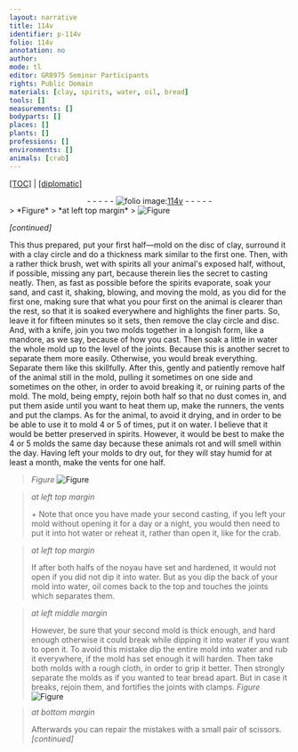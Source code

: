 ```yaml
---
layout: narrative
title: 114v
identifier: p-114v
folio: 114v
annotation: no
author:
mode: tl
editor: GR8975 Seminar Participants
rights: Public Domain
materials: [clay, spirits, water, oil, bread]
tools: []
measurements: []
bodyparts: []
places: []
plants: []
professions: []
environments: []
animals: [crab]
---
```


<p><a href="{{ site.baseurl }}/translation/" target="_blank">[TOC]</a> | <a href="{{ site.baseurl }}/texts/p-114v_tc/">[diplomatic]</a></p><div class="folio" align="center">- - - - - <a href="http://gallica.bnf.fr/ark:/12148/btv1b10500001g/f234.image" target="_blank"><img src="https://cu-mkp.github.io/2017-workshop-edition/assets/photo-icon.png" alt="folio image: " style="display:inline-block; margin-bottom:-3px;"/>114v</a> - - - - - </div>  
> *Figure*
> *at left top margin*
> <a href="https://drive.google.com/open?id=0B9-oNrvWdlO5dmlRQm1lTjc4aXc" target="_blank"><img src="https://cu-mkp.github.io/GR8975-edition/assets/photo-icon.png" alt="Figure" style="display:inline-block; margin-bottom:-3px;"/></a>
 
 
*[continued]*
  
This thus prepared, put your first half—mold on the disc of <span class="m">clay</span>, surround it with <span class="sup">a clay</span> circle and do a thickness mark similar to the first one. Then, with a rather thick brush, wet with <span class="m">spirits</span> all your animal's exposed half, without, if possible, missing any part, because therein lies the secret to casting neatly. Then, as fast as possible before the <span class="m">spirits</span> evaporate, soak your sand, and cast it, shaking, blowing, and moving the mold, as you did for the first one, making sure that what you pour first on the animal is clearer than the rest, so that it is soaked everywhere and highlights the finer parts. So, leave it for fifteen minutes so it sets, then remove the <span class="m">clay</span> circle and disc. And, with a knife, join you two molds together in a longish form, like a mandore, as we say, because of how you cast. Then soak a little in <span class="m">water</span> the whole mold up to the level of the joints. Because this is another secret to separate them <span class="sup">more easily</span>. Otherwise, you would break everything. Separate them like this skillfully. After this, gently and patiently remove half of the animal still in the mold, pulling it sometimes on one side and sometimes on the other, in order to avoid breaking it, or ruining parts of the mold. The mold, being empty, rejoin both half so that no dust comes in, and put them aside until you want to heat them up, make the runners, the vents and put the clamps. As for the animal, to avoid it drying, and in order to be be able to use it to mold 4 or 5 of times, put it on <span class="m">water</span>. I believe that it would be better preserved in <span class="m">spirits</span>. However, it would be best to make the 4 or 5 molds the same day because these animals rot and will smell within the day. Having left your molds to dry out, for they will stay humid for at least a month, make the vents for one half. 
> *Figure*
> <a href="https://drive.google.com/open?id=0B9-oNrvWdlO5dkk3MW10YzNIbDg" target="_blank"><img src="https://cu-mkp.github.io/GR8975-edition/assets/photo-icon.png" alt="Figure" style="display:inline-block; margin-bottom:-3px;"/></a>

 
> *at left top margin*
> 
> 
>   \+ Note that once you have made your second casting, if you left your mold without opening it for a day or a night, you would then need to put it into hot <span class="m">water</span> or reheat it, rather than open it, like for the <span class="al">crab</span>.
 
> *at left top margin*
> 
> 
>   If after both halfs of the noyau have set and hardened, it would not open if you did not dip it into <span class="m">water</span>. But as you dip the back of your mold into <span class="m">water</span>, <span class="m">oil</span> comes back to the top and touches the joints which separates them.
 
> *at left middle margin*
> 
> 
>   However, be sure that your second mold is thick enough, and hard enough otherwise it could break while dipping it into <span class="m">water</span> if you want to open it. To avoid this mistake dip the entire mold into <span class="m">water</span> and rub it everywhere, if the mold has set enough it will harden. Then take both molds with a rough cloth, in order to grip it better. Then strongly separate the molds as if you wanted to tear <span class="m">bread</span> apart. But in case it breaks, rejoin them, and fortifies the joints with clamps. 
> *Figure*
> <a href="https://drive.google.com/open?id=0B9-oNrvWdlO5NmZxVUxKTmhYSXM" target="_blank"><img src="https://cu-mkp.github.io/GR8975-edition/assets/photo-icon.png" alt="Figure" style="display:inline-block; margin-bottom:-3px;"/></a>
 
 
> *at bottom margin*
> 
> 
>   Afterwards you can repair the mistakes with a small pair of scissors. 
*[continued]*
 
 
